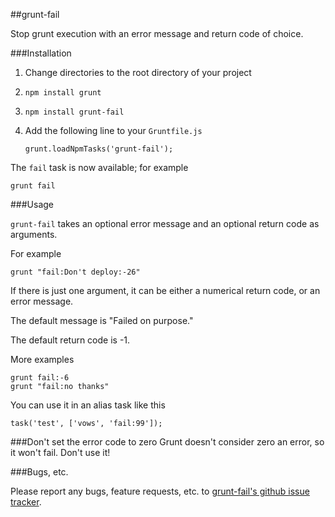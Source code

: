 ##grunt-fail

Stop grunt execution with an error message and return code of choice.

###Installation

1. Change directories to the root directory of your project
2. ``npm install grunt``
3. ``npm install grunt-fail``
4. Add the following line to your ``Gruntfile.js``
   
   ``grunt.loadNpmTasks('grunt-fail');``

The ``fail`` task is now available; for example

    grunt fail

###Usage

``grunt-fail`` takes an optional error message and an optional return code as arguments.

For example

    grunt "fail:Don't deploy:-26"

If there is just one argument, it can be either a numerical return code, or an error message.

The default message is "Failed on purpose."

The default return code is -1.

More examples

    grunt fail:-6
    grunt "fail:no thanks"

You can use it in an alias task like this

    task('test', ['vows', 'fail:99']);

###Don't set the error code to zero
Grunt doesn't consider zero an error, so it won't fail.  Don't use it!

###Bugs, etc.

Please report any bugs, feature requests, etc. to [grunt-fail's github issue tracker](https://github.com/goalzen/grunt-fail/issues).
